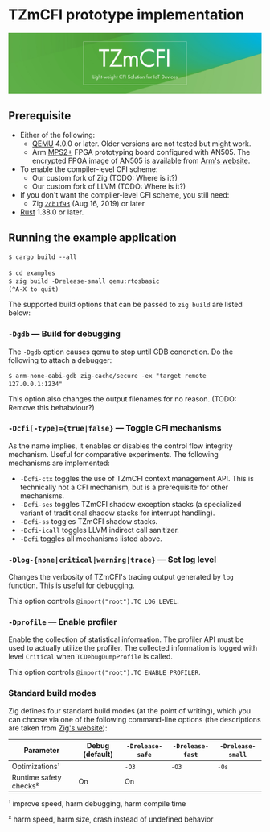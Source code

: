 # TZmCFI prototype implementation

<center><img src="docs/banner.jpg"></center>

## Prerequisite

- Either of the following:
    - [QEMU] 4.0.0 or later. Older versions are not tested but might work.
    - Arm [MPS2+] FPGA prototyping board configured with AN505. The encrypted FPGA image of AN505 is available from [Arm's website].
- To enable the compiler-level CFI scheme:
    - Our custom fork of Zig (TODO: Where is it?)
    - Our custom fork of LLVM (TODO: Where is it?)
- If you don't want the compiler-level CFI scheme, you still need:
    - Zig [`2cb1f93`](https://github.com/ziglang/zig/commit/2cb1f93894be3f48f0c49004515fa5e8190f69d9) (Aug 16, 2019) or later
- [Rust](https://www.rust-lang.org/en-US/) 1.38.0 or later.

[QEMU]: https://www.qemu.org
[MPS2+]: https://www.arm.com/products/development-tools/development-boards/mps2-plus
[Arm's website]: https://developer.arm.com/tools-and-software/development-boards/fpga-prototyping-boards/download-fpga-images?_ga=2.138343728.123477322.1561466661-1332644519.1559889185

## Running the example application

    $ cargo build --all

    $ cd examples
    $ zig build -Drelease-small qemu:rtosbasic
    (^A-X to quit)

The supported build options that can be passed to `zig build` are listed below:

### `-Dgdb` — Build for debugging

The `-Dgdb` option causes qemu to stop until GDB conenction. Do the following to attach a debugger:

    $ arm-none-eabi-gdb zig-cache/secure -ex "target remote 127.0.0.1:1234"

This option also changes the output filenames for no reason. (TODO: Remove this behabviour?)

### `-Dcfi[-type]={true|false}` — Toggle CFI mechanisms

As the name implies, it enables or disables the control flow integrity mechanism. Useful for comparative experiments. The following mechanisms are implemented:

- `-Dcfi-ctx` toggles the use of TZmCFI context management API. This is technically not a CFI mechanism, but is a prerequisite for other mechanisms.
- `-Dcfi-ses` toggles TZmCFI shadow exception stacks (a specialized variant of traditional shadow stacks for interrupt handling).
- `-Dcfi-ss` toggles TZmCFI shadow stacks.
- `-Dcfi-icall` toggles LLVM indirect call sanitizer.
- `-Dcfi` toggles all mechanisms listed above.

### `-Dlog-{none|critical|warning|trace}` — Set log level

Changes the verbosity of TZmCFI's tracing output generated by `log` function. This is useful for debugging.

This option controls `@import("root").TC_LOG_LEVEL`.

### `-Dprofile` — Enable profiler

Enable the collection of statistical information. The profiler API must be used to actually utilize the profiler. The collected information is logged with level `Critical` when `TCDebugDumpProfile` is called.

This option controls `@import("root").TC_ENABLE_PROFILER`.

### Standard build modes

Zig defines four standard build modes (at the point of writing), which you can choose via one of the following command-line options (the descriptions are taken from [Zig's website]):

|       Parameter        | Debug (default) | `-Drelease-safe` | `-Drelease-fast` | `-Drelease-small` |
|------------------------|-----------------|------------------|------------------|-------------------|
| Optimizations¹         |                 | `-O3`            | `-O3`            | `-Os`             |
| Runtime safety checks² | On              | On               |                  |                   |

¹ improve speed, harm debugging, harm compile time

² harm speed, harm size, crash instead of undefined behavior

[Zig's website]: https://ziglang.org/#Performance-and-Safety-Choose-Two

